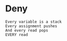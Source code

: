# Deny

    Every variable is a stack
    Every assignment pushes
    And every read pops
    EVERY read

